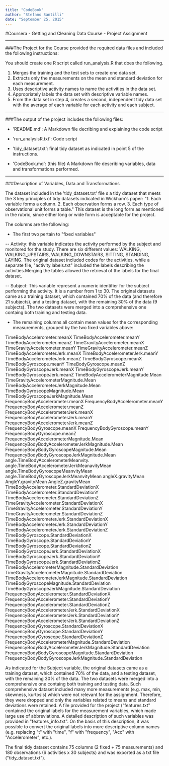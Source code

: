 ```yaml
---
title: "CodeBook"
author: "Stefano Santilli"
date: "September 25, 2015"
---
```


#Coursera - Getting and Cleaning Data Course - Project Assignment

-----------------------------------------------------------------------------------------

###The Project for the Course provided the required data files and included the following instructions:

You should create one R script called run_analysis.R that does the following. 
1. Merges the training and the test sets to create one data set.
2. Extracts only the measurements on the mean and standard deviation for each measurement. 
3. Uses descriptive activity names to name the activities in the data set.
4. Appropriately labels the data set with descriptive variable names. 
5. From the data set in step 4, creates a second, independent tidy data set with the average of each  variable for each activity and each 
subject.

-----------------------------------------------------------------------------------------

###The output of the project includes the following files:

- 'README.md': A Markdown file decribing and explaining the code script

- 'run_analysisR.txt': Code script

- 'tidy_dataset.txt': final tidy dataset as indicated in point 5 of the instructions.

- 'CodeBook.md': (this file) A Markdown file describing variables, data and transformations performed.

-----------------------------------------------------------------------------------------

###Description of Variables, Data and Transformations

The dataset included in the 'tidy_dataset.txt' file s a tidy dataset that meets the 3 key principles of tidy datasets indicated in Wickham's paper: "1. Each variable forms a column. 2. Each observation forms a row. 3. Each type of observational unit forms a table." This dataset is the long form as mentioned in the rubric, since either long or wide form is acceptable for the project.

The columns are the following:

- The first two pertain to "fixed variables"

-- Activity: this variable indicates the activity performed by the subject and monitored for the study. There are six different values: WALKING, WALKING_UPSTAIRS, WALKING_DOWNSTAIRS, SITTING, STANDING, LAYING. The original dataset included codes for the activities, while a separate file, "activity.labels.txt" included the labels describing the activities.Merging the tables allowed the retrieval of the labels for the final dataset.

-- Subject: This variable represent a numeric identifier for the subject performing the activity. It is a number from 1 to 30. The original datasets came as a training dataset, which contained 70% of the data (and therefore 21 subjects), and a testing dataset, with the remaining 30% of the data (9 subjects). The two datasets were merged into a comprehensive one containg both training and testing data.

- The remaining columns all contain mean values for the corresponding measurements, grouped by the two fixed variables above:

TimeBodyAccelerometer.meanX
TimeBodyAccelerometer.meanY
TimeBodyAccelerometer.meanZ
TimeGravityAccelerometer.meanX
TimeGravityAccelerometer.meanY
TimeGravityAccelerometer.meanZ
TimeBodyAccelerometerJerk.meanX
TimeBodyAccelerometerJerk.meanY
TimeBodyAccelerometerJerk.meanZ
TimeBodyGyroscope.meanX
TimeBodyGyroscope.meanY
TimeBodyGyroscope.meanZ
TimeBodyGyroscopeJerk.meanX
TimeBodyGyroscopeJerk.meanY
TimeBodyGyroscopeJerk.meanZ
TimeBodyAccelerometerMagnitude.Mean
TimeGravityAccelerometerMagnitude.Mean
TimeBodyAccelerometerJerkMagnitude.Mean
TimeBodyGyroscopeMagnitude.Mean
TimeBodyGyroscopeJerkMagnitude.Mean
FrequencyBodyAccelerometer.meanX
FrequencyBodyAccelerometer.meanY
FrequencyBodyAccelerometer.meanZ
FrequencyBodyAccelerometerJerk.meanX
FrequencyBodyAccelerometerJerk.meanY
FrequencyBodyAccelerometerJerk.meanZ
FrequencyBodyGyroscope.meanX
FrequencyBodyGyroscope.meanY
FrequencyBodyGyroscope.meanZ
FrequencyBodyAccelerometerMagnitude.Mean
FrequencyBodyBodyAccelerometerJerkMagnitude.Mean
FrequencyBodyBodyGyroscopeMagnitude.Mean
FrequencyBodyBodyGyroscopeJerkMagnitude.Mean
angle.TimeBodyAccelerometerMeanvity.
angle.TimeBodyAccelerometerJerkMeanavityMean
angle.TimeBodyGyroscopeMeanvityMean
angle.TimeBodyGyroscopeJerkMeanvityMean
angleX.gravityMean
AngleY.gravityMean
AngleZ.gravityMean
TimeBodyAccelerometer.StandardDeviationX
TimeBodyAccelerometer.StandardDeviationY
TimeBodyAccelerometer.StandardDeviationZ
TimeGravityAccelerometer.StandardDeviationX
TimeGravityAccelerometer.StandardDeviationY
TimeGravityAccelerometer.StandardDeviationZ
TimeBodyAccelerometerJerk.StandardDeviationX
TimeBodyAccelerometerJerk.StandardDeviationY
TimeBodyAccelerometerJerk.StandardDeviationZ
TimeBodyGyroscope.StandardDeviationX
TimeBodyGyroscope.StandardDeviationY
TimeBodyGyroscope.StandardDeviationZ
TimeBodyGyroscopeJerk.StandardDeviationX
TimeBodyGyroscopeJerk.StandardDeviationY
TimeBodyGyroscopeJerk.StandardDeviationZ
TimeBodyAccelerometerMagnitude.StandardDeviation
TimeGravityAccelerometerMagnitude.StandardDeviation
TimeBodyAccelerometerJerkMagnitude.StandardDeviation
TimeBodyGyroscopeMagnitude.StandardDeviation
TimeBodyGyroscopeJerkMagnitude.StandardDeviation
FrequencyBodyAccelerometer.StandardDeviationX
FrequencyBodyAccelerometer.StandardDeviationY
FrequencyBodyAccelerometer.StandardDeviationZ
FrequencyBodyAccelerometerJerk.StandardDeviationX
FrequencyBodyAccelerometerJerk.StandardDeviationY
FrequencyBodyAccelerometerJerk.StandardDeviationZ
FrequencyBodyGyroscope.StandardDeviationX
FrequencyBodyGyroscope.StandardDeviationY
FrequencyBodyGyroscope.StandardDeviationZ
FrequencyBodyAccelerometerMagnitude.StandardDeviation
FrequencyBodyBodyAccelerometerJerkMagnitude.StandardDeviation
FrequencyBodyBodyGyroscopeMagnitude.StandardDeviation
FrequencyBodyBodyGyroscopeJerkMagnitude.StandardDeviation

As indicated for the Subject variable, the original datasets came as a training dataset, which contained 70% of the data, and a testing dataset, with the remaining 30% of the data. The two datasets were merged into a comprehensive one containg both training and testing data. Such comprehensive dataset included many more measurements (e.g. max, min, skewness, kurtosis) which were not relevant for the assignment. Therefore, they were dropped and only the variables related to means and standard deviations were retained. 
A file provided for the project ("features.txt" contained the original labels for the measurement variables, which made large use of abbreviations. A detailed description of such variables was provided in "features_info.txt". On the basis of this description, it was possible to convert the original labels into more descriptive column names (e.g. replacing "t" with "time", "f" with "frequency", "Acc" with "Accelerometer", etc.).

The final tidy dataset contains 75 columns (2 fixed + 75 measurements) and 180 observations (6 activities x 30 subjects) and was exported as a txt file ("tidy_dataset.txt").


